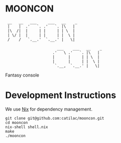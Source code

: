 # MOONCON
```
 __   __   ___     ___   __    _
 |    |  .'   `. .'   `. |\   | 
 |\  /|  |     | |     | | \  | 
 | \/ |  |     | |     | |  \ | 
 /    /   `.__.'  `.__.' |   \| 
                                
                       ___    ___   __    _
                     .'   \ .'   `. |\   | 
                     |      |     | | \  | 
                     |      |     | |  \ | 
                      `.__,  `.__.' |   \|
```

Fantasy console

# Development Instructions

We use [Nix](https://nix.dev/install-nix#install-nix) for dependency management.

```
git clone git@github.com:catilac/mooncon.git
cd mooncon
nix-shell shell.nix
make
./mooncon
```
